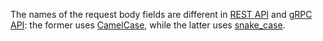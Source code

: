 The names of the request body fields are different in [REST API](../../search-api/api-ref/) and [gRPC API](../../search-api/api-ref/grpc/): the former uses [CamelCase](https://en.wikipedia.org/wiki/Camel_case), while the latter uses [snake_case](https://en.wikipedia.org/wiki/Snake_case).